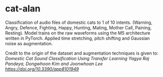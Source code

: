 # cat-alan

Classification of audio files of domestic cats to 1 of 10 intents. (Warning, Angry, Defence, Fighting, Happy, Hunting, Mating, Mother Call, Paining, Resting).
Model trains on the raw waveforms using the M5 architecture written in PyTorch. Applied time stretching, pitch shifting and Gaussian noise as augmentation.

Credit to the origin of the dataset and augmentation techniques is given to:
*Domestic Cat Sound Classification Using Transfer Learning*
*Yagya Raj Pandeya, Dongwhoon Kim and Joonwhoan Lee*
*https://doi.org/10.3390/app8101949*
